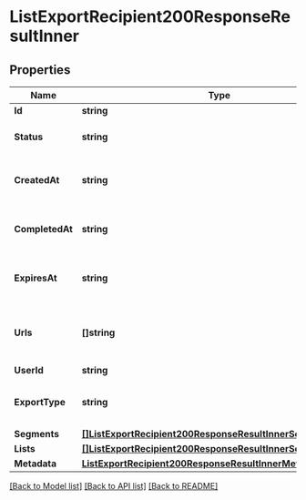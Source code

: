 # ListExportRecipient200ResponseResultInner

## Properties

Name | Type | Description | Notes
------------ | ------------- | ------------- | -------------
**Id** | **string** | Export jobs ID. |[optional] 
**Status** | **string** | Allowed values: `pending`, `ready`, or `failure`. |[optional] 
**CreatedAt** | **string** | This ISO8601 timestamp when the export was created. |[optional] 
**CompletedAt** | **string** | This ISO8601 timestamp when the export was completed. |[optional] 
**ExpiresAt** | **string** | This ISO8601 timestamp when the export expires. |[optional] 
**Urls** | **[]string** | One or more download URLs for the recipient file(s) if the status is `ready`. |[optional] 
**UserId** | **string** | User ID. |[optional] 
**ExportType** | **string** | Allowed types: `contacts_export`, `list_export`, or `segment_export`. |[optional] 
**Segments** | [**[]ListExportRecipient200ResponseResultInnerSegmentsInner**](ListExportRecipient200ResponseResultInnerSegmentsInner.md) |  |[optional] 
**Lists** | [**[]ListExportRecipient200ResponseResultInnerSegmentsInner**](ListExportRecipient200ResponseResultInnerSegmentsInner.md) |  |[optional] 
**Metadata** | [**ListExportRecipient200ResponseResultInnerMetadata**](ListExportRecipient200ResponseResultInnerMetadata.md) |  |[optional] 

[[Back to Model list]](../README.md#documentation-for-models) [[Back to API list]](../README.md#documentation-for-api-endpoints) [[Back to README]](../README.md)


